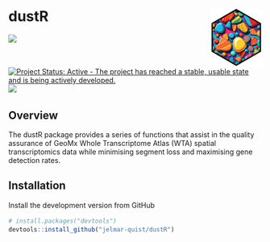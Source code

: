 
<!-- README.md is generated from README.Rmd. Please edit that file -->

# dustR <img src="man/figures/logo.png" align="right" height="118" alt="" />

<!-- badges: start -->

[![](https://img.shields.io/badge/devel%20version-0.0.0.9000-blue.svg)](https://github.com/dustR)
[![Project Status: Active - The project has reached a stable, usable
state and is being actively
developed.](https://www.repostatus.org/badges/latest/active.svg)](https://www.repostatus.org/#active)
[![](https://img.shields.io/badge/lifecycle-experimental-orange.svg)](https://lifecycle.r-lib.org/articles/stages.html#experimental)
<!-- badges: end -->

## Overview

The dustR package provides a series of functions that assist in the
quality assurance of GeoMx Whole Transcriptome Atlas (WTA) spatial
transcriptomics data while minimising segment loss and maximising gene
detection rates.

## Installation

Install the development version from GitHub

``` r
# install.packages("devtools")
devtools::install_github("jelmar-quist/dustR")
```
